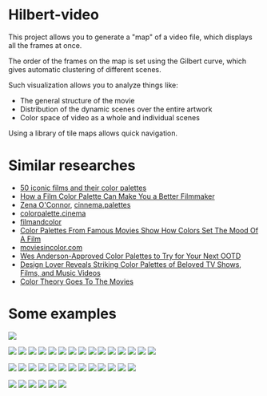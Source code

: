 Hilbert-video
=============

This project allows you to generate a "map" of a video file, which displays all the frames at once.

The order of the frames on the map is set using the Gilbert curve, which gives automatic clustering of different scenes.

Such visualization allows you to analyze things like:

- The general structure of the movie
- Distribution of the dynamic scenes over the entire artwork
- Color space of video as a whole and individual scenes

Using a library of tile maps allows quick navigation.

Similar researches
==================

- [50 iconic films and their color palettes](https://www.esquire.com/style/news/g2760/color-palettes-iconic-films/)
- [How a Film Color Palette Can Make You a Better Filmmaker](https://nofilmschool.com/Film-color-theory-and-color-schemes)
- [Zena O'Connor](https://zenaoconnor.com.au/instagram-cinema-palettes/), [cinnema.palettes](https://zenaoconnor.com.au/instagram-cinema-palettes/)
- [colorpalette.cinema](https://www.instagram.com/colorpalette.cinema/)
- [filmandcolor](https://www.instagram.com/filmandcolor/)
- [Color Palettes From Famous Movies Show How Colors Set The Mood Of A Film](https://digitalsynopsis.com/design/cinema-palettes-famous-movie-colors/)
- [moviesincolor.com](https://moviesincolor.com/)
- [Wes Anderson-Approved Color Palettes to Try for Your Next OOTD](https://www.preview.ph/fashion/wes-anderson-color-palettes-for-outfits-a141-20200307)
- [Design Lover Reveals Striking Color Palettes of Beloved TV Shows, Films, and Music Videos](https://mymodernmet.com/color-palette-maniac/)
- [Color Theory Goes To The Movies](https://aframe.oscars.org/features/color-theory-goes-to-the-movies)

Some examples
=============

[ ![](examples/video.jpg) ](https://www.youtube.com/watch?v=7IwDtNQC-_w)

![](examples/01.jpg)
![](examples/24.jpg)
![](examples/02.jpg)
![](examples/03.jpg)
![](examples/04.jpg)
![](examples/34.jpg)
![](examples/25.jpg)
![](examples/26.jpg)
![](examples/27.jpg)
![](examples/28.jpg)
![](examples/29.jpg)
![](examples/30.jpg)
![](examples/31.jpg)
![](examples/32.jpg)
![](examples/33.jpg)

![](examples/11.jpg)
![](examples/12.jpg)
![](examples/13.jpg)
![](examples/14.jpg)
![](examples/15.jpg)
![](examples/16.jpg)
![](examples/17.jpg)
![](examples/18.jpg)
![](examples/19.jpg)
![](examples/20.jpg)
![](examples/21.jpg)
![](examples/22.jpg)
![](examples/23.jpg)

![](examples/05.jpg)
![](examples/06.jpg)
![](examples/07.jpg)
![](examples/08.jpg)
![](examples/09.jpg)
![](examples/10.jpg)
